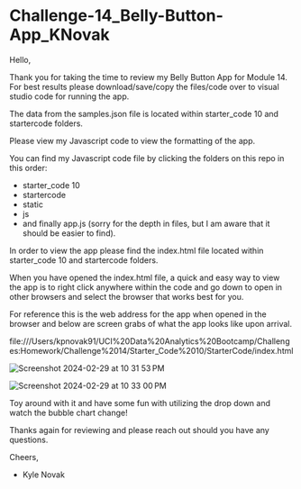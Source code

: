 # Challenge-14_Belly-Button-App_KNovak

Hello,

Thank you for taking the time to review my Belly Button App for Module 14. For best results please download/save/copy the files/code over to visual studio code for running the app.

The data from the samples.json file is located within starter_code 10 and startercode folders.

Please view my Javascript code to view the formatting of the app.

You can find my Javascript code file by clicking the folders on this repo in this order:
- starter_code 10
- startercode
- static
- js
- and finally app.js (sorry for the depth in files, but I am aware that it should be easier to find).

In order to view the app please find the index.html file located within starter_code 10 and startercode folders.

When you have opened the index.html file, a quick and easy way to view the app is to right click anywhere within the code and go down to open in other browsers and select the browser that works best for you.

For reference this is the web address for the app when opened in the browser and below are screen grabs of what the app looks like upon arrival.

  file:///Users/kpnovak91/UCI%20Data%20Analytics%20Bootcamp/Challenges:Homework/Challenge%2014/Starter_Code%2010/StarterCode/index.html

![Screenshot 2024-02-29 at 10 31 53 PM](https://github.com/NovaKyle91/Challenge-14_Belly-Button-App_KNovak/assets/145889239/c212c64e-e5d3-44f6-8cf9-651e7dc7fa6b)

![Screenshot 2024-02-29 at 10 33 00 PM](https://github.com/NovaKyle91/Challenge-14_Belly-Button-App_KNovak/assets/145889239/cbe2505c-321b-47e1-a5a1-f45dde335ab0)

Toy around with it and have some fun with utilizing the drop down and watch the bubble chart change!

Thanks again for reviewing and please reach out should you have any questions.

Cheers,
- Kyle Novak
